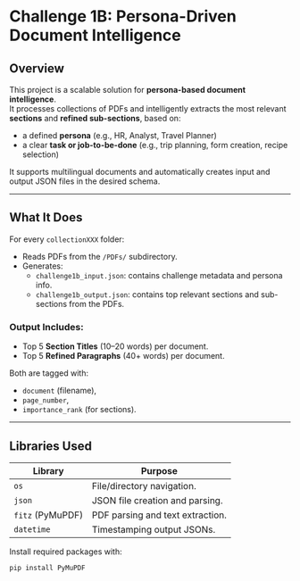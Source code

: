 #  Challenge 1B: Persona-Driven Document Intelligence

##  Overview

This project is a scalable solution for **persona-based document intelligence**.  
It processes collections of PDFs and intelligently extracts the most relevant **sections** and **refined sub-sections**, based on:
- a defined **persona** (e.g., HR, Analyst, Travel Planner)
- a clear **task or job-to-be-done** (e.g., trip planning, form creation, recipe selection)

It supports multilingual documents and automatically creates input and output JSON files in the desired schema.

---

##  What It Does

For every `collectionXXX` folder:
- Reads PDFs from the `/PDFs/` subdirectory.
- Generates:
  -  `challenge1b_input.json`: contains challenge metadata and persona info.
  -  `challenge1b_output.json`: contains top relevant sections and sub-sections from the PDFs.

### Output Includes:
- Top 5 **Section Titles** (10–20 words) per document.
- Top 5 **Refined Paragraphs** (40+ words) per document.

Both are tagged with:
- `document` (filename),
- `page_number`,
- `importance_rank` (for sections).

---

##  Libraries Used

| Library       | Purpose |
|---------------|---------|
| `os`          | File/directory navigation. |
| `json`        | JSON file creation and parsing. |
| `fitz` (PyMuPDF) | PDF parsing and text extraction. |
| `datetime`    | Timestamping output JSONs. |

Install required packages with:

```bash
pip install PyMuPDF
